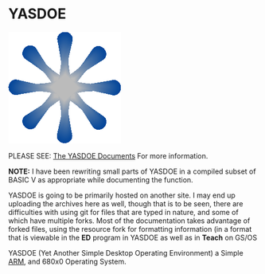 # YASDOE

![alt text](https://github.com/David-SWUSA-RISCOS/YASDOE/raw/main/docs/gifs/logo.gif "YASDOE Logo")

PLEASE SEE: [The YASDOE Documents](./docs/Develop/Index.md) For more information.

**NOTE:**
I have been rewriting small parts of YASDOE in a compiled subset of BASIC V as appropriate while documenting the function.

YASDOE is going to be primarily hosted on another site.  I may end up uploading the archives here as well, though that is to be seen, there are difficulties with using git for files that are typed in nature, and some of which have multiple forks.  Most of the documentation takes advantage of forked files, using the resource fork for formatting information (in a format that is viewable in the **ED** program in YASDOE as well as in **Teach** on GS/OS

YASDOE (Yet Another Simple Desktop Operating Environment) a Simple [ARM](./docs/WhatIsARM.md), and 680x0 Operating System.
